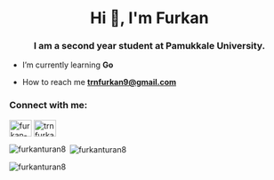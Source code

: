 <h1 align="center">Hi 👋, I'm Furkan</h1>
<h3 align="center">I am a second year student at Pamukkale University.
</h3>

- I’m currently learning **Go**

- How to reach me **trnfurkan9@gmail.com**

<h3 align="left">Connect with me:</h3>
<p align="left">
<a href="https://linkedin.com/in/furkan-turan-3b7713245" target="blank"><img align="center" src="https://raw.githubusercontent.com/rahuldkjain/github-profile-readme-generator/master/src/images/icons/Social/linked-in-alt.svg" alt="furkan-turan-3b7713245" height="30" width="40" /></a>
<a href="https://instagram.com/trnfurkan9" target="blank"><img align="center" src="https://raw.githubusercontent.com/rahuldkjain/github-profile-readme-generator/master/src/images/icons/Social/instagram.svg" alt="trnfurkan9" height="30" width="40" /></a>
</p>



<p><img align="left" src="https://github-readme-stats.vercel.app/api/top-langs?username=furkanturan8&show_icons=true&locale=en&layout=compact" alt="furkanturan8" /></p>

<p>&nbsp;<img align="center" src="https://github-readme-stats.vercel.app/api?username=furkanturan8&show_icons=true&locale=en" alt="furkanturan8" /></p>

<p><img align="center" src="https://github-readme-streak-stats.herokuapp.com/?user=furkanturan8&" alt="furkanturan8" /></p>
